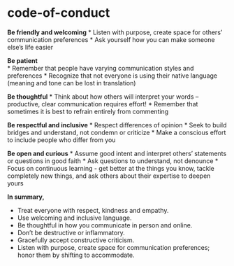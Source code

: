 # code-of-conduct

**Be friendly and welcoming** 
     * Listen with purpose, create space for others’ communication preferences 
     * Ask yourself how you can make someone else’s life easier 

**Be patient**  
     * Remember that people have varying communication styles and preferences 
     * Recognize that not everyone is using their native language (meaning and tone can be lost in translation)

**Be thoughtful** 
     * Think about how others will interpret your words – productive, clear communication requires effort! 
     * Remember that sometimes it is best to refrain entirely from commenting 

**Be respectful and inclusive** 
     * Respect differences of opinion 
     * Seek to build bridges and understand, not condemn or criticize 
     * Make a conscious effort to include people who differ from you 

**Be open and curious** 
     * Assume good intent and interpret others’ statements or questions in good faith 
     * Ask questions to understand, not denounce 
     * Focus on continuous learning - get better at the things you know, tackle completely new things, and ask others about their expertise to deepen yours 

 
**In summary,**

* Treat everyone with respect, kindness and empathy. 
* Use welcoming and inclusive language. 
* Be thoughtful in how you communicate in person and online. 
* Don’t be destructive or inflammatory. 
* Gracefully accept constructive criticism. 
* Listen with purpose, create space for communication preferences; honor them by shifting to accommodate. 
